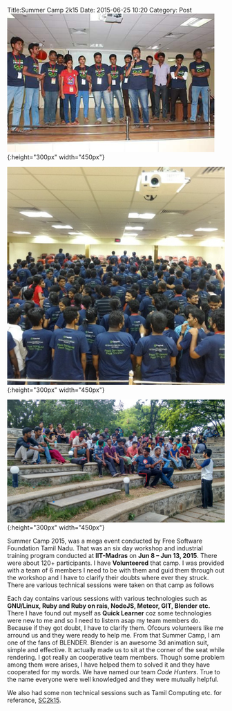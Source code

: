 Title:Summer Camp 2k15
Date: 2015-06-25 10:20
Category: Post
![sc2k15](../images/sc2k15.jpg){:height="300px" width="450px"}

![sc2k15](../images/sc2k15_2.jpg){:height="300px" width="450px"}

![sc2k15](../images/sc2k15_3.jpg){:height="300px" width="450px"}


Summer Camp 2015, was a mega event conducted by Free Software Foundation Tamil Nadu. That was an six day workshop and industrial training program conducted at **IIT-Madras** on **Jun 8 – Jun 13, 2015**. There were about 120+ participants. I have **Volunteered** that camp. I was provided with a team of 6 members I need to be with them and guid them through out the workshop and I have to clarify their doubts where ever they struck. There are various technical sessions were taken on that camp as follows

Each day contains various sessions with various technologies such as **GNU/Linux, Ruby and Ruby on rais, NodeJS, Meteor, GIT, Blender etc.** There I have found out myself as **Quick Learner** coz some technologies were new to me and so I need to listern asap my team members do. Because if they got doubt, I have to clarify them. Ofcours volunteers like me arround us and they were ready to help me. From that Summer Camp, I am one of the fans of BLENDER. Blender is an awesome 3d animation suit, simple and effective. It actually made us to sit at the corner of the seat while rendering. I got really an cooperative team members. Though some problem among them were arises, I have helped them to solved it and they have cooperated for my words. We have named our team *Code Hunters*. True to the name everyone were well knowledged and they were mutually helpful. 

We also had some non technical sessions such as Tamil Computing etc. for referance, [SC2k15](http://fsftnsummercamp.org/).
